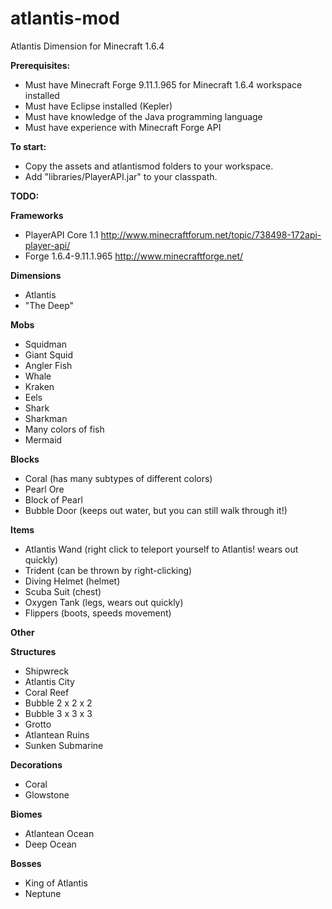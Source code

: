 atlantis-mod
============

Atlantis Dimension for Minecraft 1.6.4

**Prerequisites:**
- Must have Minecraft Forge 9.11.1.965 for Minecraft 1.6.4 workspace installed
- Must have Eclipse installed (Kepler)
- Must have knowledge of the Java programming language
- Must have experience with Minecraft Forge API

**To start:**
- Copy the assets and atlantismod folders to your workspace.
- Add "libraries/PlayerAPI.jar" to your classpath.

**TODO:**

**Frameworks**
 - PlayerAPI  Core 1.1 http://www.minecraftforum.net/topic/738498-172api-player-api/
 - Forge 1.6.4-9.11.1.965 http://www.minecraftforge.net/

**Dimensions**
 - Atlantis
 - "The Deep"

**Mobs**
 - Squidman
 - Giant Squid
 - Angler Fish
 - Whale
 - Kraken
 - Eels
 - Shark
 - Sharkman
 - Many colors of fish
 - Mermaid

**Blocks**
 - Coral (has many subtypes of different colors)
 - Pearl Ore
 - Block of Pearl
 - Bubble Door (keeps out water, but you can still walk through it!)

**Items**
 - Atlantis Wand (right click to teleport yourself to Atlantis! wears out quickly)
 - Trident (can be thrown by right-clicking)
 - Diving Helmet (helmet)
 - Scuba Suit (chest)
 - Oxygen Tank (legs, wears out quickly)
 - Flippers (boots, speeds movement)
 
**Other**
 
**Structures**
 - Shipwreck
 - Atlantis City
 - Coral Reef
 - Bubble 2 x 2 x 2
 - Bubble 3 x 3 x 3
 - Grotto
 - Atlantean Ruins
 - Sunken Submarine

**Decorations**
 - Coral
 - Glowstone

**Biomes**
 - Atlantean Ocean
 - Deep Ocean

**Bosses**
 - King of Atlantis
 - Neptune